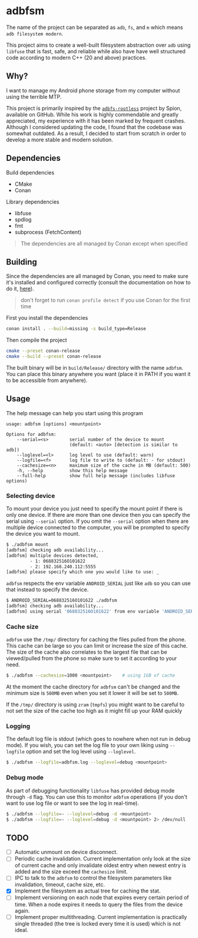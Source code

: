 # adbfsm

The name of the project can be separated as `adb`, `fs`, and `m` which means `adb filesystem modern`.

This project aims to create a well-built filesystem abstraction over `adb` using `libfuse` that is fast, safe, and reliable while also have have well structured code according to modern C++ (20 and above) practices.

## Why?

I want to manage my Android phone storage from my computer without using the terrible MTP.

This project is primarily inspired by the [`adbfs-rootless`](https://github.com/spion/adbfs-rootless) project by Spion, available on GitHub. While his work is highly commendable and greatly appreciated, my experience with it has been marked by frequent crashes. Although I considered updating the code, I found that the codebase was somewhat outdated. As a result, I decided to start from scratch in order to develop a more stable and modern solution.

## Dependencies

Build dependencies

- CMake
- Conan

Library dependencies

- libfuse
- spdlog
- fmt
- subprocess (FetchContent)

> The dependencies are all managed by Conan except when specified

## Building

Since the dependencies are all managed by Conan, you need to make sure it's installed and configured correctly (consult the documentation on how to do it, [here](https://docs.conan.io/2/installation.html)).

> don't forget to run `conan profile detect` if you use Conan for the first time

First you install the dependencies

```sh
conan install . --build=missing -s build_type=Release
```

Then compile the project

```sh
cmake --preset conan-release
cmake --build --preset conan-release
```

The built binary will be in `build/Release/` directory with the name `adbfsm`. You can place this binary anywhere you want (place it in PATH if you want it to be accessible from anywhere).

## Usage

The help message can help you start using this program

```
usage: adbfsm [options] <mountpoint>

Options for adbfsm:
    --serial=<s>        serial number of the device to mount
                        (default: <auto> [detection is similar to adb])
    --loglevel=<l>      log level to use (default: warn)
    --logfile=<f>       log file to write to (default: - for stdout)
    --cachesize=<n>     maximum size of the cache in MB (default: 500)
    -h, --help          show this help message
    --full-help         show full help message (includes libfuse options)
```

### Selecting device

To mount your device you just need to specify the mount point if there is only one device. If there are more than one device then you can specify the serial using `--serial` option. If you omit the `--serial` option when there are multiple device connected to the computer, you will be prompted to specify the device you want to mount.

```sh
$ ./adbfsm mount
[adbfsm] checking adb availability...
[adbfsm] multiple devices detected,
         - 1: 068832516O101622
         - 2: 192.168.240.112:5555
[adbfsm] please specify which one you would like to use: _
```

`adbfsm` respects the env variable `ANDROID_SERIAL` just like `adb` so you can use that instead to specify the device.

```sh
$ ANDROID_SERIAL=068832516O101622 ./adbfsm
[adbfsm] checking adb availability...
[adbfsm] using serial '068832516O101622' from env variable 'ANDROID_SERIAL'

```

### Cache size

`adbfsm` use the `/tmp/` directory for caching the files pulled from the phone. This cache can be large so you can limit or increase the size of this cache. The size of the cache also correlates to the largest file that can be viewed/pulled from the phone so make sure to set it according to your need.

```sh
$ ./adbfsm --cachesize=1000 <mountpoint>    # using 1GB of cache
```

At the moment the cache directory for `adbfsm` can't be changed and the minimum size is `500MB` even when you set it lower it will be set to `500MB`.

If the `/tmp/` directory is using `zram` (`tmpfs`) you might want to be careful to not set the size of the cache too high as it might fill up your RAM quickly

### Logging

The default log file is stdout (which goes to nowhere when not run in debug mode). If you wish, you can set the log file to your own liking using `--logfile` option and set the log level using `--loglevel`.

```sh
$ ./adbfsm --logfile=adbfsm.log --loglevel=debug <mountpoint>
```

### Debug mode

As part of debugging functionality `libfuse` has provided debug mode through `-d` flag. You can use this to monitor `adbfsm` operations (if you don't want to use log file or want to see the log in real-time).

```sh
$ ./adbfsm --logfile=- --loglevel=debug -d <mountpoint>                     # this will print the libfuse debug messages and adbfsm log messages
$ ./adbfsm --logfile=- --loglevel=debug -d <mountpoint> 2> /dev/null        # this will print only adbfsm log messages since libfuse debug messages are printed to stderr
```

## TODO

- [ ] Automatic unmount on device disconnect.
- [ ] Periodic cache invalidation. Current implementation only look at the size of current cache and only invalidate oldest entry when newest entry is added and the size exceed the `cachesize` limit.
- [ ] IPC to talk to the `adbfsm` to control the filesystem parameters like invalidation, timeout, cache size, etc.
- [x] Implement the filesystem as actual tree for caching the stat.
- [ ] Implement versioning on each node that expires every certain period of time. When a node expires it needs to query the files from the device again.
- [ ] Implement proper multithreading. Current implementation is practically single threaded (the tree is locked every time it is used) which is not ideal.

